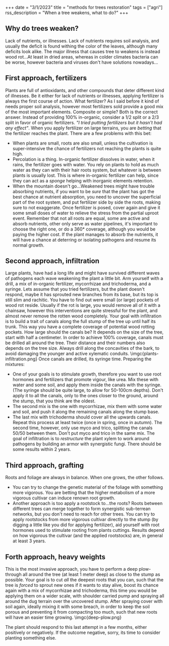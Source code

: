 +++
date = "3/1/2023"
title = "methods for trees restoration"
tags = ["agri"]
rss_description = "When a tree weakens, what to do?"
+++

## Why do trees weaken?
Lack of nutrients, or illnesses. Lack of nutrients requires soil analysis, and usually the deficit is found withing the color of the leaves, although many deficits look alike.
The major illness that causes tree to weakens is instead wood rot...At least in dried areas, whereas in colder climates bacteria can be worse, however bacteria and viruses don't have solutions nowadays...

## First approach, fertilizers
Plants are full of antioxidants, and other compounds that deter different kind of illnesses. Be it either for lack of nutrients or illnesses, applying fertilizer is always the first course of action.
What fertilizer? As I said before it kind of needs proper soil analysis, however most fertilizers sold provide a good mix of the most important elements.
Composite or simple? Both is the correct answer. Instead of providing 100% in-organic, consider a 1/2 split or a 2/3 split in favor of organic fertilizers.
_"I tried putting fertilizers but it hasn't had any effect"_. When you apply fertilizer on large terrains, you are _betting_ that the fertilizer reaches the plant. There are a few problems with this bet:
- When plants are small, roots are also small, unless the cultivation is super-intensive the chance of fertilizers not reaching the plants is quite high.
- Percolation is a thing. In-organic fertilizer dissolves in water, when it rains, the fertilizer goes with water. You rely on plants to hold as much water as they can with their hair roots system, but whatever is between plants is usually lost. This is where in-organic fertilizer can help, since they can act as a _sponge_ helping with inorganic elements retention.
- When the mountain doesn't go...Weakened trees might have trouble absorbing nutrients, if you want to be *sure* that the plant has got the best chance at nutrient absorption, you need to uncover the superficial part of the root system, and put fertilizer side by side the roots, making sure to not exaggerate. Once fertilizer is posed, cover again and give it some small doses of water to relieve the stress from the partial uproot event. Remember that not all roots are equal, some are active and absorb nutrients, other only serve as water pipelines, it's important to choose the right one, or do a 360* coverage, although you would be paying the higher cost.
If the plant manages to absorb the nutrients, it will have a chance at deterring or isolating pathogens and resume its normal growth.

## Second approach, infiltration
Large plants, have had a long life and might have survived different waves of pathogens each wave weakening the plant a little bit. Arm yourself with a drill, a mix of in-organic fertilizer, mycorrhizae and trichoderma, and a syringe.
Lets assume that you tried fertilizers, but the plant doesn't respond, maybe it has sprouted new branches from its base, but its top is still slim and rachitic. You have to find out were small (or large) pockets of wood rot reside.
Usually if the rot is large, you would remove all of it with a chainsaw, however this interventions are quite stressful for the plant, and almost never remove the rotten wood completely.
Your goal with infiltration is to build a trait of canals along the full stump of the tree up until half its trunk. This way you have a complete coverage of potential wood rotting pockets. How large should the canals be? It depends on the size of the tree, start with half a centimeter.
In order to achieve 100% coverage, canals must be drilled all around the tree. Their distance and their numbers also depends on the tree size. Always drill along the concavities of the bark, to avoid damaging the younger and active xylematic conduits.
\imgc{plants-infiltration.png}
Once canals are drilled, its syringe time. Preparing the mixtures:
- One of your goals is to stimulate growth, therefore you want to use root hormones and fertilizers that promote vigour, like urea. Mix these with water and some soil, and apply them inside the canals with the syringe. (The syringe should be quite large, to allow for 50-100cm depths). Don't apply it to all the canals, only to the ones closer to the ground, around the stump, that you think are the oldest.
- The second mix is the one with mycorrhizae, mix them with some water and soil, and push it along the remaining 
canals along the stump base.
- The last mix with trichoderma should cover all the upwards canals.
Repeat this process at least twice (once in spring, once in autumn). The second time, however, only use myco and trico, splitting the canals 50/50 between them. Don't put myco and trico in the same mix.
The goal of infiltration is to _restructure_ the plant xylem to work around pathogens by building an armor with synergistic fungi. There should be some results within 2 years.

## Third approach, grafting
Roots and foliage are always in balance. When one grows, the other follows. 
- You can try to change the genetic material of the foliage with something more vigorous. You are betting that the higher metabolism of a more vigorous cultivar can induce renown root growth.
- Another approach is too apply a rootstock to...the roots? Roots between different trees can merge together to form synergistic sub-terrean networks, but you don't need to reach for other trees. You can try to apply rootstocks from more vigorous cultivar directly to the stump (by digging a little like you did for applying fertilizer), aid yourself with root hormones used to stimulate rooting from plants cuttings.
Results depend on how vigorous the cultivar (and the applied rootstocks) are, in general at least 3 years.

## Forth approach, heavy weights
This is the most invasive approach, you have to perform a deep plow-through all around the tree (at least 1 meter deep) as close to the stump as possible. Your goal is to cut _all_ the deepest roots that you can, such that the tree is *forced* to sprout new ones if it wants to stay alive, boost its chance again with a mix of mycorrhizae and trichoderma, this time you would be applying them on a wider scale, with shoulder carried pump and spraying all around the dug terrain over the uncovered stump. After spraying cover with soil again, ideally mixing it with some breach, in order to keep the soil porous and preventing it from compacting too much, such that new roots will have an easier time growing.
\imgc{deep-plow.png}

The plant should respond to this last attempt in a few months, either positively or negatively. If the outcome negative, sorry, its time to consider planting something else.
